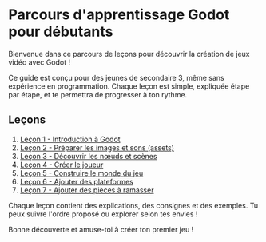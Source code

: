 # Parcours d'apprentissage Godot pour débutants

Bienvenue dans ce parcours de leçons pour découvrir la création de jeux vidéo avec Godot !

Ce guide est conçu pour des jeunes de secondaire 3, même sans expérience en programmation. Chaque leçon est simple, expliquée étape par étape, et te permettra de progresser à ton rythme.

## Leçons

1. [Leçon 1 - Introduction à Godot](lecon_01_introduction.md)
2. [Leçon 2 - Préparer les images et sons (assets)](lecon_02_assets.md)
3. [Leçon 3 - Découvrir les nœuds et scènes](lecon_03_nodes_scenes.md)
4. [Leçon 4 - Créer le joueur](lecon_04_joueur.md)
5. [Leçon 5 - Construire le monde du jeu](lecon_05_monde.md)
6. [Leçon 6 - Ajouter des plateformes](lecon_06_plateformes.md)
7. [Leçon 7 - Ajouter des pièces à ramasser](lecon_07_pieces.md)

Chaque leçon contient des explications, des consignes et des exemples. Tu peux suivre l'ordre proposé ou explorer selon tes envies !

Bonne découverte et amuse-toi à créer ton premier jeu !
